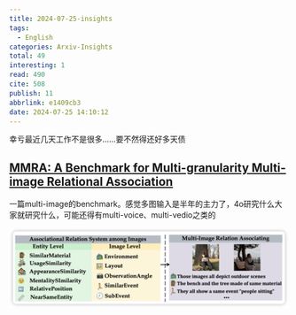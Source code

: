 ```yaml
---
title: 2024-07-25-insights
tags:
  - English
categories: Arxiv-Insights
total: 49
interesting: 1
read: 490
cite: 508
publish: 11
abbrlink: e1409cb3
date: 2024-07-25 14:10:12
---
```


幸亏最近几天工作不是很多……要不然得还好多天债

## [MMRA: A Benchmark for Multi-granularity Multi-image Relational Association](https://arxiv.org/pdf/2407.17379)

一篇multi-image的benchmark。感觉多图输入是半年的主力了，4o研究什么大家就研究什么，可能还得有multi-voice、multi-vedio之类的

<img src="../../files/images/arxiv-insights/2024-07-22-07-26/mmra.png" >
